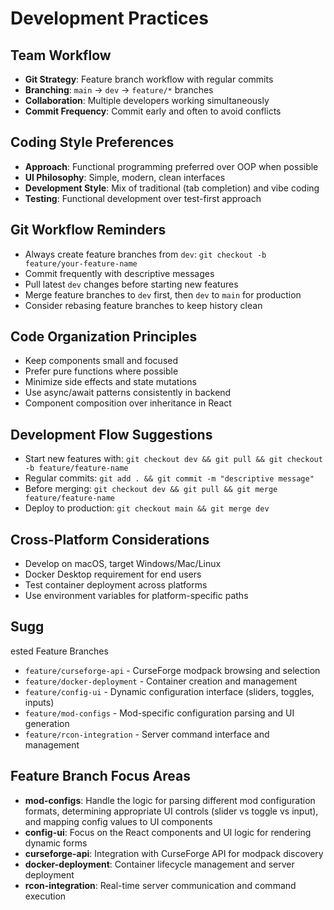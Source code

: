 # Development Practices

## Team Workflow
- **Git Strategy**: Feature branch workflow with regular commits
- **Branching**: `main` → `dev` → `feature/*` branches
- **Collaboration**: Multiple developers working simultaneously
- **Commit Frequency**: Commit early and often to avoid conflicts

## Coding Style Preferences
- **Approach**: Functional programming preferred over OOP when possible
- **UI Philosophy**: Simple, modern, clean interfaces
- **Development Style**: Mix of traditional (tab completion) and vibe coding
- **Testing**: Functional development over test-first approach

## Git Workflow Reminders
- Always create feature branches from `dev`: `git checkout -b feature/your-feature-name`
- Commit frequently with descriptive messages
- Pull latest `dev` changes before starting new features
- Merge feature branches to `dev` first, then `dev` to `main` for production
- Consider rebasing feature branches to keep history clean

## Code Organization Principles
- Keep components small and focused
- Prefer pure functions where possible
- Minimize side effects and state mutations
- Use async/await patterns consistently in backend
- Component composition over inheritance in React

## Development Flow Suggestions
- Start new features with: `git checkout dev && git pull && git checkout -b feature/feature-name`
- Regular commits: `git add . && git commit -m "descriptive message"`
- Before merging: `git checkout dev && git pull && git merge feature/feature-name`
- Deploy to production: `git checkout main && git merge dev`

## Cross-Platform Considerations
- Develop on macOS, target Windows/Mac/Linux
- Docker Desktop requirement for end users
- Test container deployment across platforms
- Use environment variables for platform-specific paths
## Sugg
ested Feature Branches
- `feature/curseforge-api` - CurseForge modpack browsing and selection
- `feature/docker-deployment` - Container creation and management
- `feature/config-ui` - Dynamic configuration interface (sliders, toggles, inputs)
- `feature/mod-configs` - Mod-specific configuration parsing and UI generation
- `feature/rcon-integration` - Server command interface and management

## Feature Branch Focus Areas
- **mod-configs**: Handle the logic for parsing different mod configuration formats, determining appropriate UI controls (slider vs toggle vs input), and mapping config values to UI components
- **config-ui**: Focus on the React components and UI logic for rendering dynamic forms
- **curseforge-api**: Integration with CurseForge API for modpack discovery
- **docker-deployment**: Container lifecycle management and server deployment
- **rcon-integration**: Real-time server communication and command execution